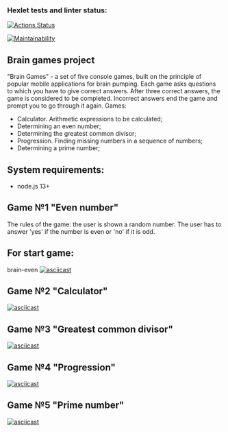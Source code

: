 ### Hexlet tests and linter status:
[![Actions Status](https://github.com/dolgashov/frontend-project-44/actions/workflows/hexlet-check.yml/badge.svg)](https://github.com/dolgashov/frontend-project-44/actions)

[![Maintainability](https://api.codeclimate.com/v1/badges/2a8437cb1d127976ae0c/maintainability)](https://codeclimate.com/github/dolgashov/frontend-project-44/maintainability)

## Brain games project
"Brain Games" - a set of five console games, built on the principle of popular mobile applications for brain pumping. Each game asks questions to which you have to give correct answers. After three correct answers, the game is considered to be completed. Incorrect answers end the game and prompt you to go through it again. Games:
- Calculator. Arithmetic expressions to be calculated;
- Determining an even number;
- Determining the greatest common divisor;
- Progression. Finding missing numbers in a sequence of numbers;
- Determining a prime number;

## System requirements:
- node.js 13+

## Game №1 "Even number"
The rules of the game: the user is shown a random number. The user has to answer 'yes' if the number is even or 'no' if it is odd.
## For start game:
brain-even
[![asciicast](https://asciinema.org/a/645073.svg)](https://asciinema.org/a/645073)

## Game №2 "Calculator"
[![asciicast](https://asciinema.org/a/w9N3D5npQKuNzpG1IYou2l3md.svg)](https://asciinema.org/a/w9N3D5npQKuNzpG1IYou2l3md)

## Game №3 "Greatest common divisor"
[![asciicast](https://asciinema.org/a/645501.svg)](https://asciinema.org/a/645501)

##  Game №4 "Progression"
[![asciicast](https://asciinema.org/a/9TrdDfYCJCSrgpNx70Ai7Ij7P.svg)](https://asciinema.org/a/9TrdDfYCJCSrgpNx70Ai7Ij7P)

## Game №5 "Prime number"
[![asciicast](https://asciinema.org/a/646099.svg)](https://asciinema.org/a/646099)